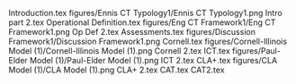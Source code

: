 Introduction.tex
figures/Ennis CT Typology1/Ennis CT Typology1.png
Intro part 2.tex
Operational Definition.tex
figures/Eng CT Framework1/Eng CT Framework1.png
Op Def 2.tex
Assessments.tex
figures/Discussion Framework1/Discussion Framework1.png
Cornell.tex
figures/Cornell-Illinois Model (1)/Cornell-Illinois Model (1).png
Cornell 2.tex
ICT.tex
figures/Paul-Elder Model (1)/Paul-Elder Model (1).png
ICT 2.tex
CLA+.tex
figures/CLA Model (1)/CLA Model (1).png
CLA+ 2.tex
CAT.tex
CAT2.tex
